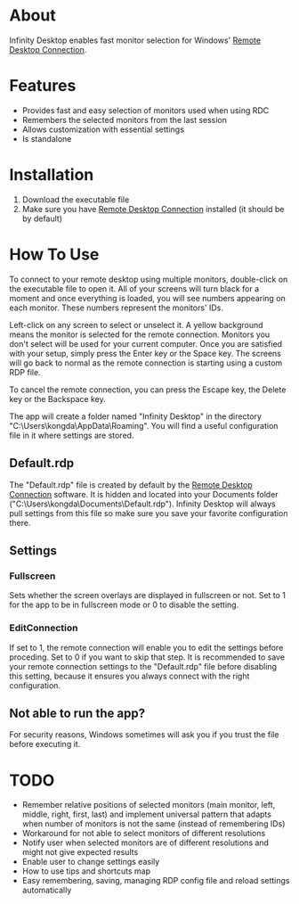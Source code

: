 # About
Infinity Desktop enables fast monitor selection for Windows' [Remote Desktop Connection](https://support.microsoft.com/en-us/windows/how-to-use-remote-desktop-5fe128d5-8fb1-7a23-3b8a-41e636865e8c).

# Features
- Provides fast and easy selection of monitors used when using RDC
- Remembers the selected monitors from the last session
- Allows customization with essential settings
- Is standalone

# Installation
1. Download the executable file
2. Make sure you have [Remote Desktop Connection](https://support.microsoft.com/en-us/windows/) installed (it should be by default)

# How To Use
To connect to your remote desktop using multiple monitors, double-click on the executable file to open it. All of your screens will turn black for a moment and once everything is loaded, you will see numbers appearing on each monitor. These numbers represent the monitors' IDs.

Left-click on any screen to select or unselect it. A yellow background means the monitor is selected for the remote connection. Monitors you don't select will be used for your current computer. Once you are satisfied with your setup, simply press the Enter key or the Space key. The screens will go back to normal as the remote connection is starting using a custom RDP file.

To cancel the remote connection, you can press the Escape key, the Delete key or the Backspace key.

The app will create a folder named "Infinity Desktop" in the directory "C:\Users\kongda\AppData\Roaming\". You will find a useful configuration file in it where settings are stored.

## Default.rdp
The "Default.rdp" file is created by default by the [Remote Desktop Connection](https://support.microsoft.com/en-us/windows/) software. It is hidden and located into your Documents folder ("C:\Users\kongda\Documents\Default.rdp"). Infinity Desktop will always pull settings from this file so make sure you save your favorite configuration there.

## Settings
### Fullscreen
Sets whether the screen overlays are displayed in fullscreen or not. Set to 1 for the app to be in fullscreen mode or 0 to disable the setting.

### EditConnection
If set to 1, the remote connection will enable you to edit the settings before proceding. Set to 0 if you want to skip that step. It is recommended to save your remote connection settings to the "Default.rdp" file before disabling this setting, because it ensures you always connect with the right configuration.

## Not able to run the app?
For security reasons, Windows sometimes will ask you if you trust the file before executing it.

# TODO
- Remember relative positions of selected monitors (main monitor, left, middle, right, first, last) and implement universal pattern that adapts when number of monitors is not the same (instead of remembering IDs)
- Workaround for not able to select monitors of different resolutions
- Notify user when selected monitors are of different resolutions and might not give expected results
- Enable user to change settings easily
- How to use tips and shortcuts map
- Easy remembering, saving, managing RDP config file and reload settings automatically